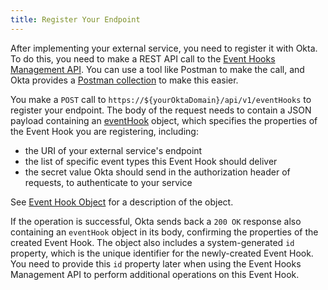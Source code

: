 ```yaml
---
title: Register Your Endpoint
---
```


After implementing your external service, you need to register it with Okta. To do this, you need to make a REST API call to the [Event Hooks Management API](/docs/reference/api/event-hooks/). You can use a tool like Postman to make the call, and Okta provides a [Postman collection](/docs/reference/api/event-hooks/#getting-started) to make this easier.

You make a `POST` call to `https://${yourOktaDomain}/api/v1/eventHooks` to register your endpoint. The body of the request needs to contain a JSON payload containing an [eventHook](/docs/reference/api/event-hooks/#event-hook-object) object, which specifies the properties of the Event Hook you are registering, including:

 - the URI of your external service's endpoint
 - the list of specific event types this Event Hook should deliver
 - the secret value Okta should send in the authorization header of requests, to authenticate to your service

See [Event Hook Object](/docs/reference/api/event-hooks/#event-hook-object) for a description of the object.

If the operation is successful, Okta sends back a `200 OK` response also containing an `eventHook` object in its body, confirming the properties of the created Event Hook. The object also includes a system-generated `id` property, which is the unique identifier for the newly-created Event Hook. You need to provide this `id` property later when using the Event Hooks Management API to perform additional operations on this Event Hook.

<NextSectionLink/>

